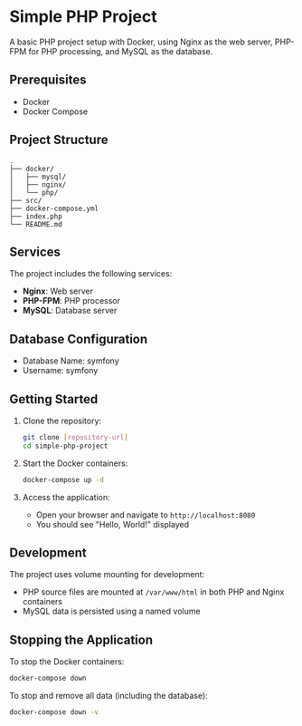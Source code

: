 # Simple PHP Project

A basic PHP project setup with Docker, using Nginx as the web server, PHP-FPM for PHP processing, and MySQL as the database.

## Prerequisites

- Docker
- Docker Compose

## Project Structure

```
.
├── docker/
│   ├── mysql/
│   ├── nginx/
│   └── php/
├── src/
├── docker-compose.yml
├── index.php
└── README.md
```

## Services

The project includes the following services:

- **Nginx**: Web server
- **PHP-FPM**: PHP processor
- **MySQL**: Database server

## Database Configuration

- Database Name: symfony
- Username: symfony

## Getting Started

1. Clone the repository:
   ```bash
   git clone [repository-url]
   cd simple-php-project
   ```

2. Start the Docker containers:
   ```bash
   docker-compose up -d
   ```

3. Access the application:
   - Open your browser and navigate to `http://localhost:8080`
   - You should see "Hello, World!" displayed

## Development

The project uses volume mounting for development:
- PHP source files are mounted at `/var/www/html` in both PHP and Nginx containers
- MySQL data is persisted using a named volume

## Stopping the Application

To stop the Docker containers:
```bash
docker-compose down
```

To stop and remove all data (including the database):
```bash
docker-compose down -v
```

